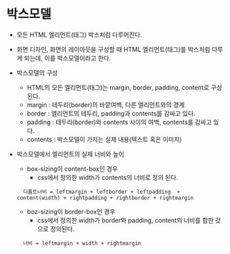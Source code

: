 # 박스모델
+ 모든 HTML 엘리먼트(태그) 박스처럼 다루어진다.
+ 화면 디자인, 화면의 레이아웃을 구성할 때 HTML 엘리먼트(태그)를 박스처럼 다루게 되는데, 이를 박스모델이라고 한다.
+ 박스모델의 구성
  + HTML의 모든 엘리먼트(태그)는 margin, border, padding, content로 구성된다.
  + margin : 테두리(border)의 바깥여백, 다른 엘리먼트와의 경계
  + border : 엘리먼트의 테두리, padding과 contents를 감싸고 있다.
  + padding : 테두리(border)와 contents 사이의 여백, contents를 감싸고 있다.
  + contents : 박스모델이 가지는 실제 내용(텍스트 혹은 이미지) 

+ 박스모델에서 엘리먼트의 실제 너비와 높이
  + box-sizing이 content-box인 경우
    + css에서 정의한 width가 contents의 너비로 정의 된다. 
  ```
    디폴트너비 = leftmargin + leftborder + leftpadding  + content(width) + rightpadding + rightborder + rightmargin
  ```  
  + boz-sizing이 border-box인 경우
    + css에서 정의한 width가 border와 padding, content의 너비를 합한 것으로 정의된다.
  ```
    너비 = leftmargin + width + rightmargin
  ```
